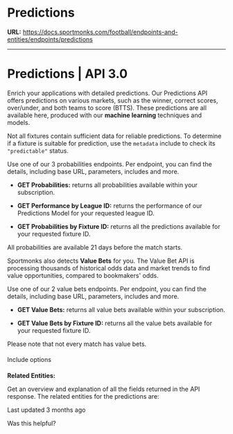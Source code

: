 # Predictions

**URL:** https://docs.sportmonks.com/football/endpoints-and-entities/endpoints/predictions

---

# Predictions | API 3.0

Enrich your applications with detailed predictions. Our Predictions API offers predictions on various markets, such as the winner, correct scores, over/under, and both teams to score (BTTS). These predictions are all available here, produced with our **machine learning** techniques and models.

Not all fixtures contain sufficient data for reliable predictions. To determine if a fixture is suitable for prediction, use the `metadata` include to check its `"predictable"` status.

Use one of our 3 probabilities endpoints. Per endpoint, you can find the details, including base URL, parameters, includes and more.

*   **GET Probabilities:** returns all probabilities available within your subscription.
    
*   **GET Performance by League ID:** returns the performance of our Predictions Model for your requested league ID.
    
*   **GET Probabilities by Fixture ID:** returns all the predictions available for your requested fixture ID.
    

All probabilities are available 21 days before the match starts.

Sportmonks also detects **Value Bets** for you. The Value Bet API is processing thousands of historical odds data and market trends to find value opportunities, compared to bookmakers\' odds.

Use one of our 2 value bets endpoints. Per endpoint, you can find the details, including base URL, parameters, includes and more.

*   **GET Value Bets:** returns all value bets available within your subscription.
    
*   **GET Value Bets by Fixture ID:** returns all the value bets available for your requested fixture ID.
    

Please note that not every match has value bets.

#### 

Include options

#### 

**Related Entities:**

Get an overview and explanation of all the fields returned in the API response. The related entities for the predictions are:

Last updated 3 months ago

Was this helpful?